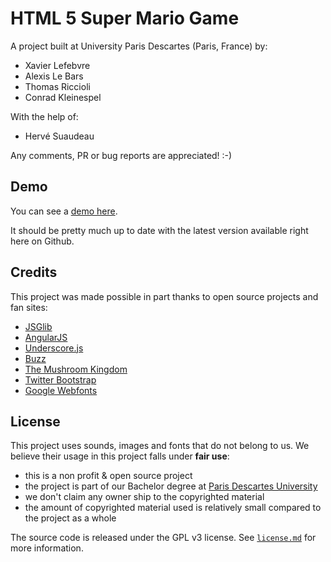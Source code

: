 # HTML 5 Super Mario Game

A project built at University Paris Descartes (Paris, France) by:
* Xavier Lefebvre
* Alexis Le Bars
* Thomas Riccioli
* Conrad Kleinespel

With the help of:
* Hervé Suaudeau

Any comments, PR or bug reports are appreciated! :-)

## Demo

You can see a [demo here](http://www.ens.math-info.univ-paris5.fr/~id01245/super-mario/).

It should be pretty much up to date with the latest version available right here on Github.

## Credits

This project was made possible in part thanks to open source projects and fan sites:
* [JSGlib](http://jsglib.no-ip.org/)
* [AngularJS](http://angularjs.org/)
* [Underscore.js](http://underscorejs.org/)
* [Buzz](http://buzz.jaysalvat.com/)
* [The Mushroom Kingdom](http://themushroomkingdom.net/media/smw/wav)
* [Twitter Bootstrap](http://twitter.github.com/bootstrap/)
* [Google Webfonts](http://www.google.com/fonts/)

## License

This project uses sounds, images and fonts that do not belong to us. We believe their usage in this project falls under **fair use**:
* this is a non profit & open source project
* the project is part of our Bachelor degree at [Paris Descartes University](http://www.univ-paris5.fr/)
* we don't claim any owner ship to the copyrighted material
* the amount of copyrighted material used is relatively small compared to the project as a whole

The source code is released under the GPL v3 license. See [`license.md`](LICENSE.md) for more information.